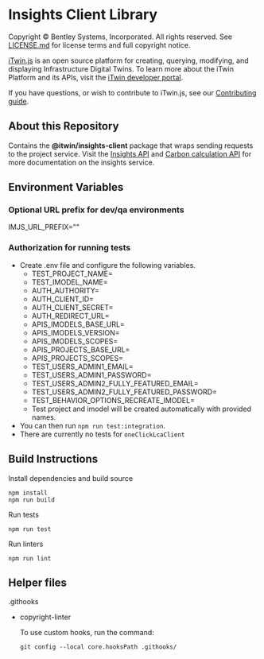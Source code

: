 # Insights Client Library

Copyright © Bentley Systems, Incorporated. All rights reserved. See [LICENSE.md](./LICENSE.md) for license terms and full copyright notice.

[iTwin.js](http://www.itwinjs.org) is an open source platform for creating, querying, modifying, and displaying Infrastructure Digital Twins. To learn more about the iTwin Platform and its APIs, visit the [iTwin developer portal](https://developer.bentley.com/).

If you have questions, or wish to contribute to iTwin.js, see our [Contributing guide](./CONTRIBUTING.md).

## About this Repository

Contains the __@itwin/insights-client__ package that wraps sending requests to the project service. Visit the [Insights API](https://developer.bentley.com/apis/insights/) and [Carbon calculation API](https://developer.bentley.com/apis/carbon-calculation/) for more documentation on the insights service.

## Environment Variables

### Optional URL prefix for dev/qa environments
IMJS_URL_PREFIX=""

### Authorization for running tests
- Create .env file and configure the following variables.
  - TEST_PROJECT_NAME=
  - TEST_IMODEL_NAME=
  - AUTH_AUTHORITY=
  - AUTH_CLIENT_ID=
  - AUTH_CLIENT_SECRET=
  - AUTH_REDIRECT_URL=
  - APIS_IMODELS_BASE_URL=
  - APIS_IMODELS_VERSION=
  - APIS_IMODELS_SCOPES=
  - APIS_PROJECTS_BASE_URL=
  - APIS_PROJECTS_SCOPES=
  - TEST_USERS_ADMIN1_EMAIL=
  - TEST_USERS_ADMIN1_PASSWORD=
  - TEST_USERS_ADMIN2_FULLY_FEATURED_EMAIL=
  - TEST_USERS_ADMIN2_FULLY_FEATURED_PASSWORD=
  - TEST_BEHAVIOR_OPTIONS_RECREATE_IMODEL=
  - Test project and imodel will be created automatically with provided names.
- You can then run `npm run test:integration`.
- There are currently no tests for `oneClickLcaClient`

## Build Instructions

Install dependencies and build source
```
npm install
npm run build
```

Run tests
```
npm run test
  ```

Run linters
```
npm run lint
```

## Helper files
.githooks
- copyright-linter

  To use custom hooks, run the command:

  ```
  git config --local core.hooksPath .githooks/
  ```